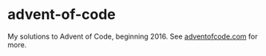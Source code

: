 # advent-of-code
My solutions to Advent of Code, beginning 2016. See [adventofcode.com](adventofcode.com) for more.
